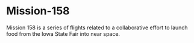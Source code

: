 # Mission-158
Mission 158 is a series of flights related to a collaborative effort to launch food from the Iowa State Fair into near space. 
